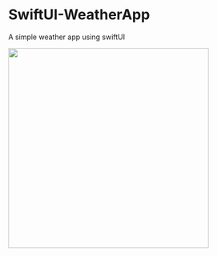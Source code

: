 # SwiftUI-WeatherApp
A simple weather app using swiftUI



<img src="https://github.com/user-attachments/assets/8b607943-d2cd-4a4b-bfd6-7850ec8c9762" width="400px" />

